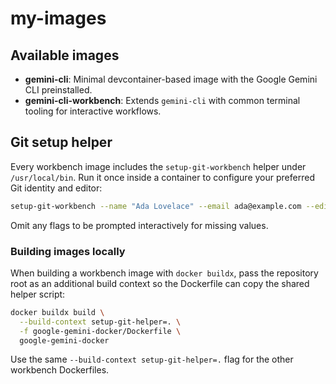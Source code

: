 # my-images

## Available images

- **gemini-cli**: Minimal devcontainer-based image with the Google Gemini CLI preinstalled.
- **gemini-cli-workbench**: Extends `gemini-cli` with common terminal tooling for interactive workflows.

## Git setup helper

Every workbench image includes the `setup-git-workbench` helper under `/usr/local/bin`. Run it once inside a container to
configure your preferred Git identity and editor:

```bash
setup-git-workbench --name "Ada Lovelace" --email ada@example.com --editor "code --wait"
```

Omit any flags to be prompted interactively for missing values.

### Building images locally

When building a workbench image with `docker buildx`, pass the repository root as an additional build context so the Dockerfile
can copy the shared helper script:

```bash
docker buildx build \
  --build-context setup-git-helper=. \
  -f google-gemini-docker/Dockerfile \
  google-gemini-docker
```

Use the same `--build-context setup-git-helper=.` flag for the other workbench Dockerfiles.

